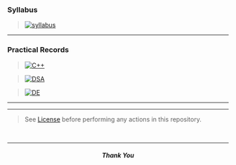 ### **Syllabus**
> [![syllabus](https://img.shields.io/badge/syllabus_pdf-%23000000.svg?style=for-the-badge&logo=cplusplus&logoColor=FF7139)](https://1drv.ms/b/c/6ed555d35670d635/EfzQp5UNuwVDmqcOERqrDQ0BhGlU09B5Sg4PcQYUOoFdrQ?e=2HaGyz)

---

### **Practical Records**
> [![C++](https://img.shields.io/badge/C++_PROGRAMMING-%23000000.svg?style=for-the-badge&logo=cplusplus&logoColor=FF7139)](record/cpp/README.md)

> [![DSA](https://img.shields.io/badge/DATA_STRUCTURE_&_ALGORITHM-%23000000.svg?style=for-the-badge&logo=DataStax&logoColor=FF7139)](record/dsa/README.md)

> [![DE](https://img.shields.io/badge/DE_&_CO-%23000000.svg?style=for-the-badge&logo=CircuitVerse&logoColor=FF7139)](record/de/README.md)

---
---

> See [License](LICENSE) before performing any actions in this repository.

<br>

---

<h4 align=center><b><i>Thank You</i></b></h4>